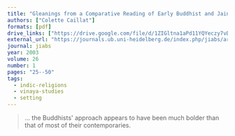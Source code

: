 ```yaml
---
title: "Gleanings from a Comparative Reading of Early Buddhist and Jaina Texts"
authors: ["Colette Caillat"]
formats: [pdf]
drive_links: ["https://drive.google.com/file/d/1ZIGltna1aPd11YQYeczy7vDxca3j5UFD/view?usp=drivesdk"]
external_url: "https://journals.ub.uni-heidelberg.de/index.php/jiabs/article/view/8930/2823/8724"
journal: jiabs
year: 2003
volume: 26
number: 1
pages: "25--50"
tags:
  - indic-religions
  - vinaya-studies
  - setting
---
```


> … the Buddhists' approach appears to have been much bolder than that of most of their contemporaries.

